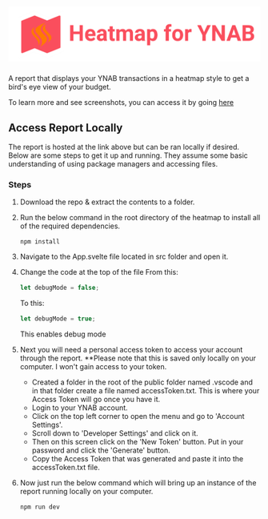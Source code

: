 # ![Logo](/public/images/logo.png)

A report that displays your YNAB transactions in a heatmap style to get a bird's eye view of your budget.

To learn more and see screenshots, you can access it by going [here](http://https://heatmapforynab.netlify.app/)

## Access Report Locally

The report is hosted at the link above but can be ran locally if desired. Below are some steps to get it up and running. They assume some basic understanding of using package managers and accessing files.

### Steps

1. Download the repo & extract the contents to a folder.
2. Run the below command in the root directory of the heatmap to install all of the required dependencies.

    ```node
    npm install
    ```

3. Navigate to the App.svelte file located in src folder and open it.
4. Change the code at the top of the file
    From this:

   ```javascript
   let debugMode = false;
   ```

    To this:

   ```javascript
   let debugMode = true;
   ```

    This enables debug mode
5. Next you will need a personal access token to access your account through the report. **Please note that this is saved only locally on your computer. I won't gain access to your token.
   * Created a folder in the root of the public folder named .vscode and in that folder create a file named accessToken.txt. This is where your Access Token will go once you have it.
   * Login to your YNAB account.
   * Click on the top left corner to open the menu and go to 'Account Settings'.
   * Scroll down to 'Developer Settings' and click on it.
   * Then on this screen click on the 'New Token' button. Put in your password and click the 'Generate' button.
   * Copy the Access Token that was generated and paste it into the accessToken.txt file.

6. Now just run the below command which will bring up an instance of the report running locally on your computer.

    ```node
    npm run dev
    ```
